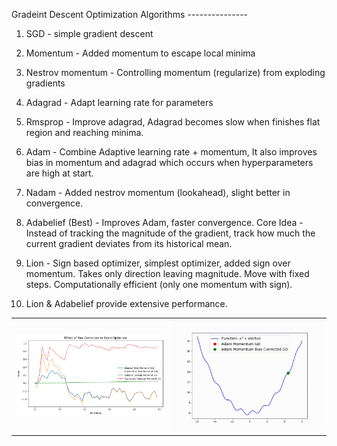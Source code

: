 Gradeint Descent Optimization Algorithms ---------------
1. SGD - simple gradient descent
2. Momentum - Added momentum to escape local minima
3. Nestrov momentum - Controlling momentum (regularize) from exploding gradients
4. Adagrad - Adapt learning rate for parameters
5. Rmsprop - Improve adagrad, Adagrad becomes slow when finishes flat region and reaching minima.
6. Adam - Combine Adaptive learning rate + momentum, It also improves bias in momentum and adagrad which occurs when hyperparameters are high at start.
7. Nadam - Added nestrov momentum (lookahead), slight better in convergence.
8. Adabelief (Best) - Improves Adam, faster convergence. Core Idea - Instead of tracking the magnitude of the gradient, track how much the current gradient deviates from its historical mean.
9. Lion - Sign based optimizer, simplest optimizer, added sign over momentum. Takes only direction leaving magnitude. Move with fixed steps. Computationally efficient (only one momentum with sign). 

10. Lion & Adabelief provide extensive performance.

<table>
  <tr>
    <td><img src="Bias_difference_adam.png" alt="Bias Difference Adam" width="400"/></td>
    <td><img src="Momentum bias.gif" alt="Momentum Bias" width="400"/></td>
  </tr>
</table>
